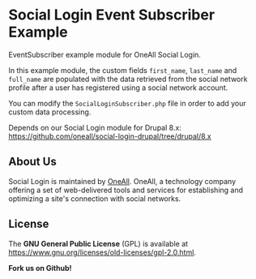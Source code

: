 # Social Login Event Subscriber Example
EventSubscriber example module for OneAll Social Login. 

In this example module, the custom fields `first_name`, `last_name` and `full_name` 
are populated with the data retrieved from the social network profile after a user
has registered using a social network account.

You can modify the `SocialLoginSubscriber.php` file in order to add your custom
data processing.

Depends on our Social Login module for Drupal 8.x:  
https://github.com/oneall/social-login-drupal/tree/drupal/8.x

 
## About Us
Social Login is maintained by [OneAll](https://www.oneall.com/). OneAll, a technology company offering a set of 
web-delivered tools and services for establishing and optimizing a site's connection with social networks.

## License
The **GNU General Public License** (GPL) is available at https://www.gnu.org/licenses/old-licenses/gpl-2.0.html.


**Fork us on Github!**
